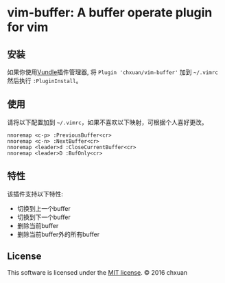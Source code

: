 vim-buffer: A buffer operate plugin for vim
===============================================

安装
------------
    
如果你使用[Vundle][1]插件管理器, 将 `Plugin 'chxuan/vim-buffer'` 加到 `~/.vimrc` 然后执行 `:PluginInstall`。


使用
------------

请将以下配置加到 `~/.vimrc`，如果不喜欢以下映射，可根据个人喜好更改。

    nnoremap <c-p> :PreviousBuffer<cr>
    nnoremap <c-n> :NextBuffer<cr>
    nnoremap <leader>d :CloseCurrentBuffer<cr>
    nnoremap <leader>D :BufOnly<cr>


特性
------------

该插件支持以下特性:

- 切换到上一个buffer
- 切换到下一个buffer
- 删除当前buffer
- 删除当前buffer外的所有buffer


License
------------

This software is licensed under the [MIT license][2]. © 2016 chxuan

  [1]: https://github.com/VundleVim/Vundle.vim
  [2]: https://github.com/chxuan/vim-buffer/blob/master/LICENSE
